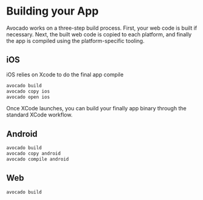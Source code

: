 # Building your App

Avocado works on a three-step build process. First, your web code is built if necessary. Next, the built web code is copied to each platform, and finally the app is compiled using the platform-specific tooling.

## iOS

iOS relies on Xcode to do the final app compile

```bash
avocado build
avocado copy ios
avocado open ios
```

Once XCode launches, you can build your finally app binary through the standard XCode workflow.

## Android

```bash
avocado build
avocado copy android
avocado compile android
```

## Web

```bash
avocado build
```